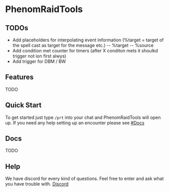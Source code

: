 # PhenomRaidTools

## TODOs
- Add placeholders for interpolating event information (%target = target of the spell cast as target for the message etc.)
-- %target
-- %source
- Add condition met counter for timers (after X conditon mets it shoulkd trigger not ion first alwys)
- Add trigger for DBM / BW

## Features
TODO

## Quick Start
To get started just type `/prt` into your chat and PhenomRaidTools will open up. If you need any help setting up an encounter please see [#Docs](https://github.com/PhenomDevel/PhenomRaidTools#docs)


## Docs
TODO

## Help
We have discord for every kind of questions. Feel free to enter and ask what you have trouble with. [Discord](https://discord.gg/j5yGbK)